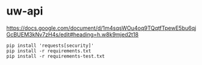 # uw-api

https://docs.google.com/document/d/1m4sqsWOu4oq9TQqtfTpewE5bu6qjGcBUEM3kNv7zH4s/edit#heading=h.w8k9mjed2t18


    pip install 'requests[security]'
    pip install -r requirements.txt
    pip install -r requirements-test.txt